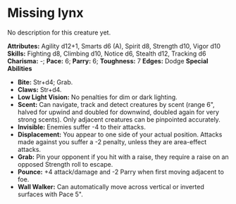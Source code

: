 # Missing lynx

No description for this creature yet.

**Attributes:** Agility d12+1, Smarts d6 (A), Spirit d8, Strength d10,
Vigor d10
**Skills:** Fighting d8, Climbing d10, Notice d6, Stealth d12, Tracking
d6
**Charisma:** -; **Pace:** 6; **Parry:** 6; **Toughness:** 7
**Edges:** Dodge
**Special Abilities**

- **Bite:** Str+d4; Grab.
- **Claws:** Str+d4.
- **Low Light Vision:** No penalties for dim or dark lighting.
- **Scent:** Can navigate, track and detect creatures by scent (range
6", halved for upwind and doubled for downwind, doubled again for very
strong scents). Only adjacent creatures can be pinpointed accurately.
- **Invisible:** Enemies suffer -4 to their attacks.
- **Displacement:** You appear to one side of your actual position.
Attacks made against you suffer a -2 penalty, unless they are
area-effect attacks.
- **Grab:** Pin your opponent if you hit with a raise, they require a
raise on an opposed Strength roll to escape.
- **Pounce:** +4 attack/damage and -2 Parry when first moving adjacent
to foe.
- **Wall Walker:** Can automatically move across vertical or inverted
surfaces with Pace 5".
